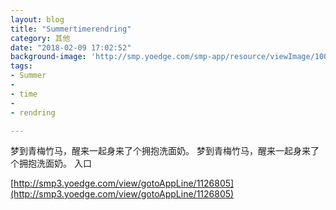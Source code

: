 ```yaml
---
layout: blog
title: "Summertimerendring"
category: 其他
date: "2018-02-09 17:02:52"
background-image: 'http://smp.yoedge.com/smp-app/resource/viewImage/1004445appline.png'
tags:
- Summer
-  
- time
-  
- rendring

---
```

梦到青梅竹马，醒来一起身来了个拥抱洗面奶。
梦到青梅竹马，醒来一起身来了个拥抱洗面奶。
入口

[http://smp3.yoedge.com/view/gotoAppLine/1126805](http://smp3.yoedge.com/view/gotoAppLine/1126805)

        
